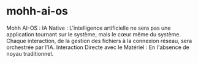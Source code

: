 # mohh-ai-os
Mohh AI-OS :  IA Native : L'intelligence artificielle ne sera pas une application tournant sur le système, mais le cœur même du système. Chaque interaction, de la gestion des fichiers à la connexion réseau, sera orchestrée par l'IA. Interaction Directe avec le Matériel : En l'absence de noyau traditionnel.
